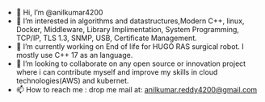 - 👋 Hi, I’m @anilkumar4200
- 👀 I’m interested in algorithms and datastructures,Modern C++, linux, Docker, Middleware, Library Implimentation, System Programming, TCP/IP, TLS 1.3, SNMP, USB, Certificate Management. 
- 🌱 I’m currently working on End of life for HUGO RAS surgical robot. I mostly use C++ 17 as an language.
- 💞️ I’m looking to collaborate on any open source or innovation project where i can contribute myself and improve my skills in cloud technologies(AWS) and kubernet.
- 📫 How to reach me : drop me mail at:  anilkumar.reddy4200@gmail.com
<!---
anilkumar4200/anilkumar4200 is a ✨ special ✨ repository because its `README.md` (this file) appears on your GitHub profile.
You can click the Preview link to take a look at your changes.
--->
